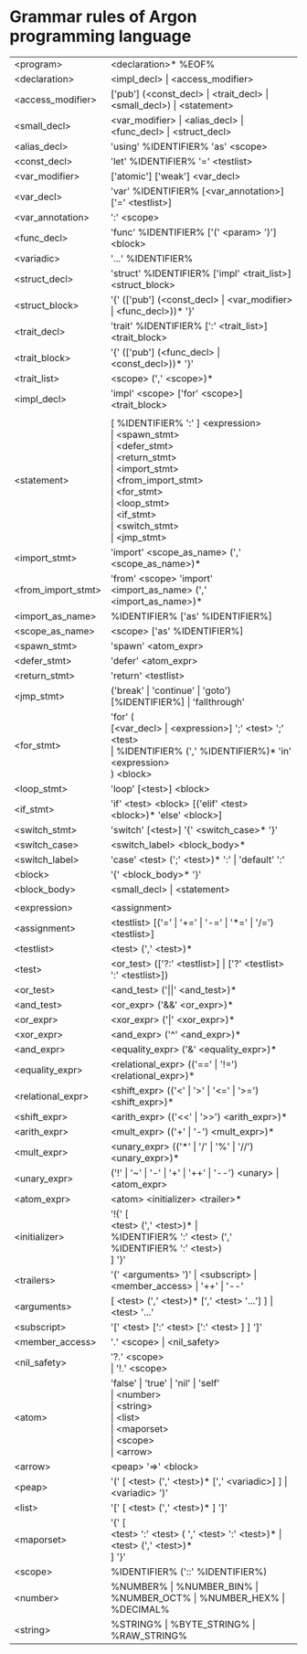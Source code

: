 # Grammar rules of Argon programming language

|                      |                                                   |
| -------------------- | :----------------------------------------------------------- |
| \<program\>          | \<declaration\>* %EOF%                                       |
| \<declaration\>      | \<impl_decl\> \| \<access_modifier\>                         |
| \<access_modifier\>  | ['pub'] (\<const_decl\> \| \<trait_decl\> \| \<small_decl\>) \| \<statement\> |
| \<small_decl\>       | \<var_modifier\> \| \<alias_decl\> \| \<func_decl\> \| \<struct_decl\> |
| \<alias_decl\>       | 'using' %IDENTIFIER% 'as' \<scope\>                          |
| \<const_decl\>       | 'let' %IDENTIFIER% '=' \<testlist\>                          |
| \<var_modifier\>     | \['atomic'\] \['weak'\] \<var_decl\>                         |
| \<var_decl\>         | 'var' %IDENTIFIER% \[\<var_annotation\>\]\['=' \<testlist\>\] |
| \<var_annotation\>   | ':' \<scope\>                                                |
| \<func_decl\>        | 'func' %IDENTIFIER% ['(' \<param\> ')'] \<block\>            |
| \<variadic\>         | '...' %IDENTIFIER%                                           |
| \<struct_decl\>      | 'struct' %IDENTIFIER% ['impl' \<trait_list\>] \<struct_block\> |
| \<struct_block\>     | '{' (['pub'] (\<const_decl\> \| \<var_modifier\> \| \<func_decl\>))* '}' |
| \<trait_decl\>       | 'trait' %IDENTIFIER% [':' \<trait_list\>] \<trait_block\>    |
| \<trait_block\>      | '{' (['pub'] (\<func_decl\> \| \<const_decl\>))* '}'         |
| \<trait_list\>       | \<scope\> (',' \<scope\>)*                                   |
| \<impl_decl\>        | 'impl' \<scope\> ['for' \<scope\>] \<trait_block\>           |
|                      |                                                              |
| \<statement\>        | [ %IDENTIFIER% ':' ] \<expression\><br />\| \<spawn_stmt\><br />\| \<defer_stmt\><br />\| \<return_stmt\><br />\| \<import_stmt\><br />\| \<from_import_stmt\><br />\| \<for_stmt\><br />\| \<loop_stmt\><br />\| \<if_stmt\><br />\| \<switch_stmt\><br />\| \<jmp_stmt\> |
| \<import_stmt\>      | 'import' \<scope_as_name\> (',' \<scope_as_name\>)*          |
| \<from_import_stmt\> | 'from' \<scope\> 'import' \<import_as_name\> (',' \<import_as_name\>)* |
| \<import_as_name\>   | %IDENTIFIER% ['as' %IDENTIFIER%]                             |
| \<scope_as_name\>    | \<scope\> ['as' %IDENTIFIER%]                                |
| \<spawn_stmt\>       | 'spawn' \<atom_expr\>                                        |
| \<defer_stmt\>       | 'defer' \<atom_expr\>                                        |
| \<return_stmt\>      | 'return' \<testlist\>                                        |
| \<jmp_stmt\>         | ('break' \| 'continue' \| 'goto') [%IDENTIFIER%] \| 'fallthrough' |
| \<for_stmt\>         | 'for' (<br />[\<var_decl\> \| \<expression\>] ';' \<test\> ';' \<test\><br />\| %IDENTIFIER% (',' %IDENTIFIER%)* 'in' \<expression\><br />) \<block\> |
| \<loop_stmt\>        | 'loop' [\<test\>] \<block\>                                  |
| \<if_stmt\>          | 'if' \<test\> \<block\> [('elif' \<test\> \<block\>)* 'else' \<block\>] |
| \<switch_stmt\>      | 'switch' [\<test\>] '{' \<switch_case\>* '}'                 |
| \<switch_case\>      | \<switch_label\> \<block_body\>*                             |
| \<switch_label\>     | 'case' \<test\> (';' \<test\>)* ':' \| 'default' ':'        |
| \<block\>            | '{' \<block_body\>* '}'                                      |
| \<block_body\>       | \<small_decl\> \| \<statement\>                              |
|                      |                                                              |
| \<expression\>       | \<assignment\>                                               |
| \<assignment\>       | \<testlist\> [('=' \| '+=' \| '-=' \| '*=' \| '/=') \<testlist\>] |
| \<testlist\>         | \<test\> (',' \<test\>)*                                     |
| \<test\>             | \<or_test\> (['?:' \<testlist\>] \| ['?' \<testlist\> ':' \<testlist\>]) |
| \<or_test\>          | \<and_test\> ('\|\|' \<and_test\>)*                          |
| \<and_test\>         | \<or_expr\> ('&&' \<or_expr\>)*                              |
| \<or_expr\>          | \<xor_expr\> ('\|' \<xor_expr\>)*                            |
| \<xor_expr\>         | \<and_expr\> ('^' \<and_expr\>)*                             |
| \<and_expr\>         | \<equality_expr\> ('&' \<equality_expr\>)*                   |
| \<equality_expr\>    | \<relational_expr\> (('==' \| '!=') \<relational_expr\>)*    |
| \<relational_expr\>  | \<shift_expr\> (('<' \| '>' \| '<=' \| '>=') \<shift_expr\>)* |
| \<shift_expr\>       | \<arith_expr\> (('<<' \| '>>') \<arith_expr\>)*              |
| \<arith_expr\>       | \<mult_expr\> (('+' \| '-') \<mult_expr\>)*                  |
| \<mult_expr\>        | \<unary_expr\> (('\*' \| '/' \| '%' \| '//') \<unary_expr\>)* |
| \<unary_expr\>       | ('!' \| '~' \| '-' \| '+' \| '++' \| '--') \<unary\> \| \<atom_expr\> |
| \<atom_expr\>        | \<atom\> \<initializer\> \<trailer\>*                        |
| \<initializer\>      | '!{' [<br />\<test\> (',' \<test\>)* \|<br />%IDENTIFIER% ':' \<test\> (',' %IDENTIFIER% ':' \<test\>)<br />] '}' |
| \<trailers\>         | '(' \<arguments\> ')' \| \<subscript\> \| \<member_access\> \| '++' \| '--' |
| \<arguments\>        | [ \<test\> (',' \<test\>)* [',' \<test\> '...'] ] \| \<test\> '...' |
| \<subscript\>        | '[' \<test\> [':' \<test\> [':' \<test\> ] ] ']'             |
| \<member_access\>    | '.' \<scope\> \| \<nil_safety\>                              |
| \<nil_safety\>       | '?.' \<scope\><br />\| '!.' \<scope\>                        |
| \<atom\>             | 'false' \| 'true' \| 'nil' \| 'self'<br />\| \<number\><br />\| \<string\><br />\| \<list\><br />\| \<maporset\><br />\| \<scope\><br />\| \<arrow\> |
| \<arrow\>            | \<peap\> '=>' \<block\>                                      |
| \<peap\>             | '(' [ \<test\> (',' \<test\>)* [',' \<variadic\>] ] \| \<variadic\> ')' |
| \<list\>             | '[' [ \<test\> (',' \<test\>)* ] ']'                         |
| \<maporset\>         | '{' [<br />\<test\> ':' \<test\> ( ',' \<test\> ':' \<test\>)* \|<br />\<test\> (',' \<test\>)*<br />] '}' |
| \<scope\>            | %IDENTIFIER% ('::' %IDENTIFIER%)                             |
| \<number\>           | %NUMBER% \| %NUMBER_BIN% \| %NUMBER_OCT% \| %NUMBER_HEX% \| %DECIMAL% |
| \<string\>           | %STRING% \| %BYTE_STRING% \| %RAW_STRING%                    |
